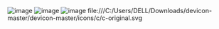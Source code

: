 ![image](https://user-images.githubusercontent.com/112765893/224705686-3aa18b98-ec0e-4031-a9b1-ea83a6ca4955.png)
![image](https://user-images.githubusercontent.com/112765893/224705852-681e46b8-b17d-4080-a961-4e6b2fcc8b0b.png)
![image](https://user-images.githubusercontent.com/112765893/224705907-2824d55e-6e30-40f0-864b-2116ea30be68.png)
file:///C:/Users/DELL/Downloads/devicon-master/devicon-master/icons/c/c-original.svg
